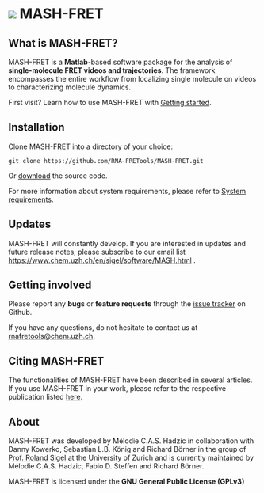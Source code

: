 # <a class="plain" href="https://rna-fretools.github.io/MASH-FRET/"><img src="https://rna-fretools.github.io/MASH-FRET/assets/images/logos/logo-MASH-75x65.png"></a> MASH-FRET

## What is MASH-FRET?
MASH-FRET is a **Matlab**-based software package for the analysis of **single-molecule FRET videos and trajectories**.
The framework encompasses the entire workflow from localizing single molecule on videos to characterizing molecule dynamics.

First visit? Learn how to use MASH-FRET with
[Getting started](https://rna-fretools.github.io/MASH-FRET/Getting_started.html).


## Installation

Clone MASH-FRET into a directory of your choice:
```
git clone https://github.com/RNA-FRETools/MASH-FRET.git
```

Or 
[download](https://github.com/RNA-FRETools/MASH-FRET/archive/master.zip) the source code.

For more information about system requirements, please refer to
[System requirements](https://rna-fretools.github.io/MASH-FRET/System_requirements.html).

## Updates

MASH-FRET will constantly develop. If you are interested in updates and future release notes, please subscribe to our email list https://www.chem.uzh.ch/en/sigel/software/MASH.html .

## Getting involved

Please report any **bugs** or **feature requests** through the
[issue tracker](https://github.com/RNA-FRETools/MASH-FRET/issues) on Github.

If you have any questions, do not hesitate to contact us at
[rnafretools@chem.uzh.ch](mailto:rnafretools@chem.uzh.ch).


## Citing MASH-FRET

The functionalities of MASH-FRET have been described in several articles. If you use MASH-FRET in your work, please refer to the respective publication listed
[here](https://rna-fretools.github.io/MASH-FRET/citations.html).


## About

MASH-FRET was developed by Mélodie C.A.S. Hadzic in collaboration with Danny Kowerko, Sebastian L.B. König and Richard Börner in the group of [Prof. Roland Sigel](https://www.chem.uzh.ch/en/sigel/news.html) at the University of Zurich and is currently maintained by Mélodie C.A.S. Hadzic, Fabio D. Steffen and Richard Börner.

MASH-FRET is licensed under the **GNU General Public License (GPLv3)**

